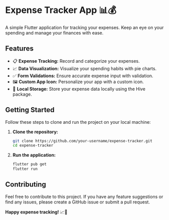 # Expense Tracker App 📊💰

A simple Flutter application for tracking your expenses. Keep an eye on your spending and manage your finances with ease.

## Features

- 📋 **Expense Tracking:** Record and categorize your expenses.
- 📈 **Data Visualization:** Visualize your spending habits with pie charts.
- ✅ **Form Validations:** Ensure accurate expense input with validation.
- 🖼️ **Custom App Icon:** Personalize your app with a custom icon.
- 💾 **Local Storage:** Store your expense data locally using the Hive package.

## Getting Started

Follow these steps to clone and run the project on your local machine:

1. **Clone the repository:**

   ```bash
   git clone https://github.com/your-username/expense-tracker.git
   cd expense-tracker

2. **Run the application:**

   ```bash
   flutter pub get 
   flutter run

## Contributing

Feel free to contribute to this project. If you have any feature suggestions or find any issues, please create a GitHub issue or submit a pull request.

**Happy expense tracking!** 📈💸
